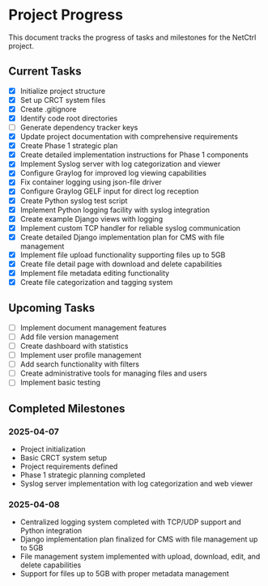 # Project Progress

This document tracks the progress of tasks and milestones for the NetCtrl project.

## Current Tasks

- [x] Initialize project structure
- [x] Set up CRCT system files
- [x] Create .gitignore
- [x] Identify code root directories
- [ ] Generate dependency tracker keys
- [x] Update project documentation with comprehensive requirements
- [x] Create Phase 1 strategic plan
- [x] Create detailed implementation instructions for Phase 1 components
- [x] Implement Syslog server with log categorization and viewer
- [x] Configure Graylog for improved log viewing capabilities
- [x] Fix container logging using json-file driver
- [x] Configure Graylog GELF input for direct log reception
- [x] Create Python syslog test script
- [x] Implement Python logging facility with syslog integration
- [x] Create example Django views with logging
- [x] Implement custom TCP handler for reliable syslog communication
- [x] Create detailed Django implementation plan for CMS with file management
- [x] Implement file upload functionality supporting files up to 5GB
- [x] Create file detail page with download and delete capabilities
- [x] Implement file metadata editing functionality
- [x] Create file categorization and tagging system

## Upcoming Tasks
- [ ] Implement document management features
- [ ] Add file version management
- [ ] Create dashboard with statistics
- [ ] Implement user profile management
- [ ] Add search functionality with filters
- [ ] Create administrative tools for managing files and users
- [ ] Implement basic testing

## Completed Milestones

### 2025-04-07
- Project initialization
- Basic CRCT system setup
- Project requirements defined
- Phase 1 strategic planning completed
- Syslog server implementation with log categorization and web viewer

### 2025-04-08
- Centralized logging system completed with TCP/UDP support and Python integration
- Django implementation plan finalized for CMS with file management up to 5GB
- File management system implemented with upload, download, edit, and delete capabilities
- Support for files up to 5GB with proper metadata management
